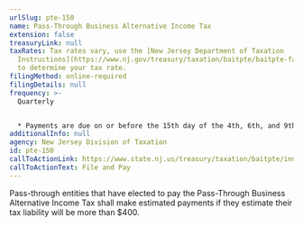 ```yaml
---
urlSlug: pte-150
name: Pass-Through Business Alternative Income Tax
extension: false
treasuryLink: null
taxRates: Tax rates vary, use the [New Jersey Department of Taxation
  Instructions](https://www.nj.gov/treasury/taxation/baitpte/baitpte-faq.shtml)
  to determine your tax rate.
filingMethod: online-required
filingDetails: null
frequency: >-
  Quarterly


  * Payments are due on or before the 15th day of the 4th, 6th, and 9th months of the current tax year and before the 15th day of the month after the close of the tax year.
additionalInfo: null
agency: New Jersey Division of Taxation
id: pte-150
callToActionLink: https://www.state.nj.us/treasury/taxation/baitpte/index.shtml
callToActionText: File and Pay
---
```

Pass-through entities that have elected to pay the Pass-Through Business Alternative Income Tax shall make estimated payments if they estimate their tax liability will be more than $400.